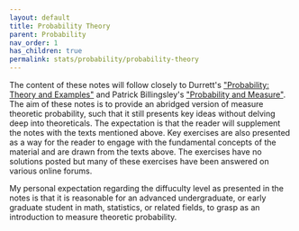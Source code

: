 ```yaml
---
layout: default
title: Probability Theory
parent: Probability
nav_order: 1
has_children: true
permalink: stats/probability/probability-theory
---
```


The content of these notes will follow closely to Durrett's ["Probability: Theory and Examples"](https://www.amazon.com/Probability-Cambridge-Statistical-Probabilistic-Mathematics/dp/0521765390) and Patrick Billingsley's ["Probability and Measure"](https://www.amazon.com/Probability-Measure-Patrick-Billingsley/dp/1118122372). The aim of these notes is to provide an abridged version of measure theoretic probability, such that it still presents key ideas without delving deep into theoreticals. The expectation is that the reader will supplement the notes with the texts mentioned above. Key exercises are also presented as a way for the reader to engage with the fundamental concepts of the material and are drawn from the texts above. The exercises have no solutions posted but many of these exercises have been answered on various online forums. 

My personal expectation regarding the diffuculty level as presented in the notes is that it is reasonable for an advanced undergraduate, or early graduate student in math, statistics, or related fields, to grasp as an introduction to measure theoretic probability.

